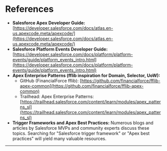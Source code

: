 # References

*   **Salesforce Apex Developer Guide:** [https://developer.salesforce.com/docs/atlas.en-us.apexcode.meta/apexcode/](https://developer.salesforce.com/docs/atlas.en-us.apexcode.meta/apexcode/)
*   **Salesforce Platform Events Developer Guide:** [https://developer.salesforce.com/docs/platform/platform-events/guide/platform_events_intro.html](https://developer.salesforce.com/docs/platform/platform-events/guide/platform_events_intro.html)
*   **Apex Enterprise Patterns (fflib inspiration for Domain, Selector, UoW):**
    *   GitHub (FinancialForce fflib): [https://github.com/financialforce/fflib-apex-common](https://github.com/financialforce/fflib-apex-common)
    *   Trailhead: Apex Enterprise Patterns: [https://trailhead.salesforce.com/content/learn/modules/apex_patterns_sl](https://trailhead.salesforce.com/content/learn/modules/apex_patterns_sl)
*   **Trigger Frameworks and Apex Best Practices:** Numerous blogs and articles by Salesforce MVPs and community experts discuss these topics. Searching for "Salesforce trigger framework" or "Apex best practices" will yield many valuable resources.

---

